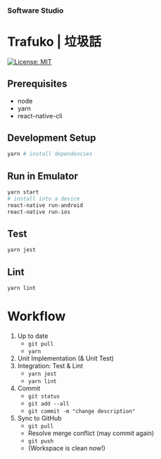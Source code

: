 ### Software Studio
# Trafuko | 垃圾話

[![License: MIT](https://img.shields.io/badge/License-MIT-yellow.svg)](https://opensource.org/licenses/MIT)
## Prerequisites

* node
* yarn
* react-native-cli

## Development Setup

```bash
yarn # install dependencies
```

## Run in Emulator

```bash
yarn start
# install into a device
react-native run-android
react-native run-ios
```

## Test

```bash
yarn jest
```

## Lint

```bash
yarn lint
```

# Workflow

1. Up to date
    - ```git pull```
    - ```yarn```
2. Unit Implementation (& Unit Test)
3. Integration: Test & Lint
    - ```yarn jest```
    - ```yarn lint```
4. Commit
    - ```git status```
    - ```git add --all```
    - ```git commit -m "change description"```
5. Sync to GitHub
    - ```git pull```
    - Resolve merge conflict (may commit again)
    - ```git push```
    - (Workspace is clean now!)
